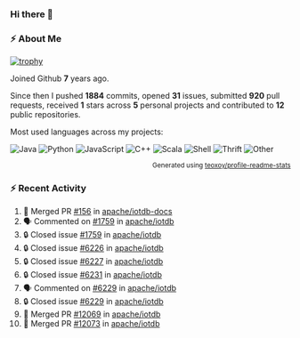 ### Hi there 👋

### :zap: About Me

[![trophy](https://github-profile-trophy.vercel.app/?username=HTHou&theme=onedark)](https://github.com/ryo-ma/github-profile-trophy)
   
Joined Github **7** years ago.

Since then I pushed **1884** commits, opened **31** issues, submitted **920** pull requests, received **1** stars across **5** personal projects and contributed to **12** public repositories.

Most used languages across my projects:

![Java](https://img.shields.io/static/v1?style=flat-square&label=%E2%A0%80&color=555&labelColor=%23b07219&message=Java%EF%B8%B195.4%25)
![Python](https://img.shields.io/static/v1?style=flat-square&label=%E2%A0%80&color=555&labelColor=%233572A5&message=Python%EF%B8%B11.2%25)
![JavaScript](https://img.shields.io/static/v1?style=flat-square&label=%E2%A0%80&color=555&labelColor=%23f1e05a&message=JavaScript%EF%B8%B10.7%25)
![C++](https://img.shields.io/static/v1?style=flat-square&label=%E2%A0%80&color=555&labelColor=%23f34b7d&message=C%2B%2B%EF%B8%B10.5%25)
![Scala](https://img.shields.io/static/v1?style=flat-square&label=%E2%A0%80&color=555&labelColor=%23c22d40&message=Scala%EF%B8%B10.4%25)
![Shell](https://img.shields.io/static/v1?style=flat-square&label=%E2%A0%80&color=555&labelColor=%2389e051&message=Shell%EF%B8%B10.3%25)
![Thrift](https://img.shields.io/static/v1?style=flat-square&label=%E2%A0%80&color=555&labelColor=%23D12127&message=Thrift%EF%B8%B10.3%25)
![Other](https://img.shields.io/static/v1?style=flat-square&label=%E2%A0%80&color=555&labelColor=%23ededed&message=Other%EF%B8%B10.8%25)

<p align="right"><sub>Generated using <a href="https://github.com/marketplace/actions/profile-readme-stats">teoxoy/profile-readme-stats</a></sub></p>


<!--![](https://github.com/HTHou/HTHou/blob/output/github-contribution-grid-snake.svg)-->

<!--![Haonan Hou's github stats](https://github-readme-stats.vercel.app/api?username=HTHou&count_private=true&show_icons=true&theme=onedark)-->

<!--![Haonan Hou's wakatime stats](https://github-readme-stats.vercel.app/api/wakatime?username=HTHou&layout=compact&theme=onedark)-->

<!--![Top Langs](https://github-readme-stats.vercel.app/api/top-langs/?username=HTHou&theme=onedark&layout=compact)-->

### :zap: Recent Activity
<!--START_SECTION:activity-->
1. 🎉 Merged PR [#156](https://github.com/apache/iotdb-docs/pull/156) in [apache/iotdb-docs](https://github.com/apache/iotdb-docs)
2. 🗣 Commented on [#1759](https://github.com/apache/iotdb/issues/1759#issuecomment-1968147674) in [apache/iotdb](https://github.com/apache/iotdb)
3. 🔒 Closed issue [#1759](https://github.com/apache/iotdb/issues/1759) in [apache/iotdb](https://github.com/apache/iotdb)
4. 🔒 Closed issue [#6226](https://github.com/apache/iotdb/issues/6226) in [apache/iotdb](https://github.com/apache/iotdb)
5. 🔒 Closed issue [#6227](https://github.com/apache/iotdb/issues/6227) in [apache/iotdb](https://github.com/apache/iotdb)
6. 🔒 Closed issue [#6231](https://github.com/apache/iotdb/issues/6231) in [apache/iotdb](https://github.com/apache/iotdb)
7. 🗣 Commented on [#6229](https://github.com/apache/iotdb/issues/6229#issuecomment-1968136065) in [apache/iotdb](https://github.com/apache/iotdb)
8. 🔒 Closed issue [#6229](https://github.com/apache/iotdb/issues/6229) in [apache/iotdb](https://github.com/apache/iotdb)
9. 🎉 Merged PR [#12069](https://github.com/apache/iotdb/pull/12069) in [apache/iotdb](https://github.com/apache/iotdb)
10. 🎉 Merged PR [#12073](https://github.com/apache/iotdb/pull/12073) in [apache/iotdb](https://github.com/apache/iotdb)
<!--END_SECTION:activity-->

<!--
**HTHou/HTHou** is a ✨ _special_ ✨ repository because its `README.md` (this file) appears on your GitHub profile.

Here are some ideas to get you started:

- 🔭 I’m currently working on ...
- 🌱 I’m currently learning ...
- 👯 I’m looking to collaborate on ...
- 🤔 I’m looking for help with ...
- 💬 Ask me about ...
- 📫 How to reach me: ...
- 😄 Pronouns: ...
- ⚡ Fun fact: ...
-->
